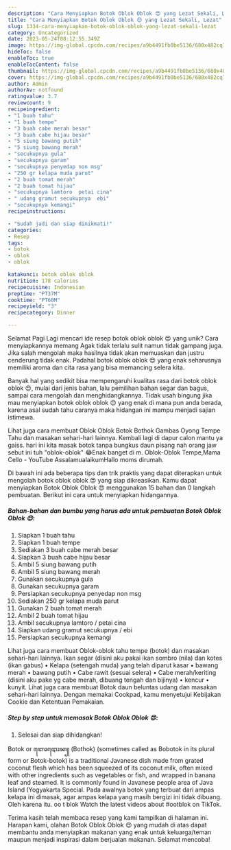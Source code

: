 ```yaml
---
description: "Cara Menyiapkan Botok Oblok Oblok 😍 yang Lezat Sekali, Lezat"
title: "Cara Menyiapkan Botok Oblok Oblok 😍 yang Lezat Sekali, Lezat"
slug: 1334-cara-menyiapkan-botok-oblok-oblok-yang-lezat-sekali-lezat
category: Uncategorized
date: 2023-05-24T08:12:55.349Z
image: https://img-global.cpcdn.com/recipes/a9b4491fb0be5136/680x482cq70/botok-oblok-oblok-foto-resep-utama.jpg
hideToc: false
enableToc: true
enableTocContent: false
thumbnail: https://img-global.cpcdn.com/recipes/a9b4491fb0be5136/680x482cq70/botok-oblok-oblok-foto-resep-utama.jpg
cover: https://img-global.cpcdn.com/recipes/a9b4491fb0be5136/680x482cq70/botok-oblok-oblok-foto-resep-utama.jpg
author: Admin
authorAv: notfound
ratingvalue: 3.7
reviewcount: 9
recipeingredient:
- "1 buah tahu"
- "1 buah tempe"
- "3 buah cabe merah besar"
- "3 buah cabe hijau besar"
- "5 siung bawang putih"
- "5 siung bawang merah"
- "secukupnya gula"
- "secukupnya garam"
- "secukupnya penyedap non msg"
- "250 gr kelapa muda parut"
- "2 buah tomat merah"
- "2 buah tomat hijau"
- "secukupnya lamtoro  petai cina"
- " udang gramut secukupnya  ebi"
- "secukupnya kemangi"
recipeinstructions:

- "Sudah jadi dan siap dinikmati!"
categories:
- Resep
tags:
- botok
- oblok
- oblok

katakunci: botok oblok oblok 
nutrition: 178 calories
recipecuisine: Indonesian
preptime: "PT37M"
cooktime: "PT60M"
recipeyield: "3"
recipecategory: Dinner

---
```



Selamat Pagi Lagi mencari ide resep botok oblok oblok 😍 yang unik? Cara menyiapkannya memang Agak tidak terlalu sulit namun tidak gampang juga. Jika salah mengolah maka hasilnya tidak akan memuaskan dan justru cenderung tidak enak. Padahal botok oblok oblok 😍 yang enak seharusnya memiliki aroma dan cita rasa yang bisa memancing selera kita.


Banyak hal yang sedikit bisa mempengaruhi kualitas rasa dari botok oblok oblok 😍, mulai dari jenis bahan, lalu pemilihan bahan segar dan bagus, sampai cara mengolah dan menghidangkannya. Tidak usah bingung jika mau menyiapkan botok oblok oblok 😍 yang enak di mana pun anda berada, karena asal sudah tahu caranya maka hidangan ini mampu menjadi sajian istimewa.

Lihat juga cara membuat Oblok Oblok Botok Bothok Gambas Oyong Tempe Tahu dan masakan sehari-hari lainnya. Kembali lagi di dapur calon mantu ya gaiss. hari ini kita masak botok tanpa bungkus daun pisang nah orang jaw sebut ini tuh &#34;oblok-oblok&#34; 😂Enak banget di m. Oblok-Oblok Tempe,Mama Cello - YouTube AssalamualaikumHallo moms dirumah.


Di bawah ini ada beberapa tips dan trik praktis yang dapat diterapkan untuk mengolah botok oblok oblok 😍 yang siap dikreasikan. Kamu dapat menyiapkan Botok Oblok Oblok 😍 menggunakan 15 bahan dan 0 langkah pembuatan. Berikut ini cara untuk menyiapkan hidangannya.

<!--inarticleads1-->

##### Bahan-bahan dan bumbu yang harus ada untuk pembuatan Botok Oblok Oblok 😍:

1. Siapkan 1 buah tahu
1. Siapkan 1 buah tempe
1. Sediakan 3 buah cabe merah besar
1. Siapkan 3 buah cabe hijau besar
1. Ambil 5 siung bawang putih
1. Ambil 5 siung bawang merah
1. Gunakan secukupnya gula
1. Gunakan secukupnya garam
1. Persiapkan secukupnya penyedap non msg
1. Sediakan 250 gr kelapa muda parut
1. Gunakan 2 buah tomat merah
1. Ambil 2 buah tomat hijau
1. Ambil secukupnya lamtoro / petai cina
1. Siapkan  udang gramut secukupnya / ebi
1. Persiapkan secukupnya kemangi


Lihat juga cara membuat Oblok-oblok tahu tempe (botok) dan masakan sehari-hari lainnya. Ikan segar (disini aku pakai ikan sombro (nila) dan kotes (ikan gabus) • Kelapa (setengah muda) yang telah diparut kasar • bawang merah • bawang putih • Cabe rawit (sesuai selera) • Cabe merah/keriting (disini aku pake yg cabe merah, dibuang tengah dan bijinya) • kencur • kunyit. Lihat juga cara membuat Botok daun beluntas udang dan masakan sehari-hari lainnya. Dengan memakai Cookpad, kamu menyetujui Kebijakan Cookie dan Ketentuan Pemakaian. 

<!--inarticleads2-->

##### Step by step untuk memasak Botok Oblok Oblok 😍:


1. Selesai dan siap dihidangkan!

Botok or ꦧꦺꦴꦛꦺꦴꦏ꧀ (Bothok) (sometimes called as Bobotok in its plural form or Botok-botok) is a traditional Javanese dish made from grated coconut flesh which has been squeezed of its coconut milk, often mixed with other ingredients such as vegetables or fish, and wrapped in banana leaf and steamed. It is commonly found in Javanese people area of Java Island (Yogyakarta Special. Pada awalnya botok yang terbuat dari ampas kelapa ini dimasak, agar ampas kelapa yang masih bergizi ini tidak dibuang. Oleh karena itu. oo t blok Watch the latest videos about #ootblok on TikTok. 

Terima kasih telah membaca resep yang kami tampilkan di halaman ini. Harapan kami, olahan Botok Oblok Oblok 😍 yang mudah di atas dapat membantu anda menyiapkan makanan yang enak untuk keluarga/teman maupun menjadi inspirasi dalam berjualan makanan. Selamat mencoba!
